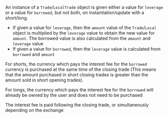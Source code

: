 An instance of a `Trade`/`LocalTrade` object is given either a value for `leverage` or a value for `borrowed`, but not both, on instantiation/update with a short/long.

- If given a value for `leverage`, then the `amount` value of the `Trade`/`Local` object is multiplied by the `leverage` value to obtain the new value for `amount`. The borrowed value is also calculated from the `amount` and `leverage` value
- If given a value for `borrowed`, then the `leverage` value is calculated from `borrowed` and `amount`

For shorts, the currency which pays the interest fee for the `borrowed` currency is purchased at the same time of the closing trade (This means that the amount purchased in short closing trades is greater than the amount sold in short opening trades).

For longs, the currency which pays the interest fee for the `borrowed` will already be owned by the user and does not need to be purchased

The interest fee is paid following the closing trade, or simultaneously depending on the exchange
